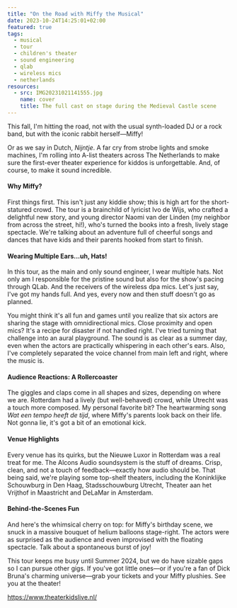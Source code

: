 ```yaml
---
title: "On the Road with Miffy the Musical"
date: 2023-10-24T14:25:01+02:00
featured: true
tags:
  - musical
  - tour
  - children's theater
  - sound engineering
  - qlab
  - wireless mics
  - netherlands
resources:
  - src: IMG20231021141555.jpg
    name: cover
    title: The full cast on stage during the Medieval Castle scene
---
```

This fall, I'm hitting the road, not with the usual synth-loaded DJ or a rock band, but with the iconic rabbit herself—Miffy!
<!--more-->
Or as we say in Dutch, _Nijntje_. A far cry from strobe lights and smoke machines, I'm rolling into A-list theaters across The Netherlands to make sure the first-ever theater experience for kiddos is unforgettable. And, of course, to make it sound incredible.

#### Why Miffy?

First things first. This isn't just any kiddie show; this is high art for the short-statured crowd. The tour is a brainchild of lyricist Ivo de Wijs, who crafted a delightful new story, and young director Naomi van der Linden (my neighbor from across the street, hi!), who's turned the books into a fresh, lively stage spectacle. We're talking about an adventure full of cheerful songs and dances that have kids and their parents hooked from start to finish.

#### Wearing Multiple Ears...uh, Hats!

In this tour, as the main and only sound engineer, I wear multiple hats. Not only am I responsible for the pristine sound but also for the show's pacing through QLab. And the receivers of the wireless dpa mics. Let's just say, I've got my hands full. And yes, every now and then stuff doesn't go as planned.

You might think it's all fun and games until you realize that six actors are sharing the stage with omnidirectional mics. Close proximity and open mics? It's a recipe for disaster if not handled right. I've tried turning that challenge into an aural playground. The sound is as clear as a summer day, even when the actors are practically whispering in each other's ears. Also, I've completely separated the voice channel from main left and right, where the music is.

#### Audience Reactions: A Rollercoaster

The giggles and claps come in all shapes and sizes, depending on where we are. Rotterdam had a lively (but well-behaved) crowd, while Utrecht was a touch more composed. My personal favorite bit? The heartwarming song _Wat een tempo heeft de tijd_, where Miffy's parents look back on their life. Not gonna lie, it's got a bit of an emotional kick.

#### Venue Highlights

Every venue has its quirks, but the Nieuwe Luxor in Rotterdam was a real treat for me. The Alcons Audio soundsystem is the stuff of dreams. Crisp, clean, and not a touch of feedback—exactly how audio should be. That being said, we're playing some top-shelf theaters, including the Koninklijke Schouwburg in Den Haag, Stadsschouwburg Utrecht, Theater aan het Vrijthof in Maastricht and DeLaMar in Amsterdam.

#### Behind-the-Scenes Fun

And here's the whimsical cherry on top: for Miffy's birthday scene, we snuck in a massive bouquet of helium balloons stage-right. The actors were as surprised as the audience and even improvised with the floating spectacle. Talk about a spontaneous burst of joy!

This tour keeps me busy until Summer 2024, but we do have sizable gaps so I can pursue other gigs. If you've got little ones—or if you're a fan of Dick Bruna's charming universe—grab your tickets and your Miffy plushies. See you at the theater!

<https://www.theaterkidslive.nl/>